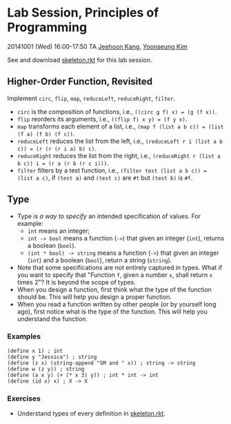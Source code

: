 # Lab Session, Principles of Programming #

20141001 (Wed) 16:00-17:50
TA [Jeehoon Kang](http://sf.snu.ac.kr/jeehoon.kang), [Yoonseung Kim](http://ropas.snu.ac.kr/~yskim)

See and download [skeleton.rkt](skeleton.rkt) for this lab session.

## Higher-Order Function, Revisited ##
Implement `circ`, `flip`, `map`, `reduceLeft`, `reduceRight`, `filter`.
- `circ` is the composition of functions, i.e., `((circ g f) x) = (g (f x))`.
- `flip` reorders its arguments, i.e., `((flip f) x y) = (f y x)`.
- `map` transforms each element of a list, i.e., `(map f (list a b c)) = (list (f a) (f b) (f c))`.
- `reduceLeft` reduces the list from the left, i.e., `(reduceLeft r i (list a b c)) = (r (r (r i a) b) c)`.
- `reduceRight` reduces the list from the right, i.e., `(reduceRight r (list a b c)) i = (r a (r b (r c i)))`.
- `filter` filters by a test function, i.e., `(filter test (list a b c)) = (list a c)`, if `(test a)` and `(test c)` are `#t` but `(test b)` is `#f`.

## Type ##
- Type is *a way to specify* an intended specification of values. For example:
    + `int` means an integer;
    + `int -> bool` means a function (`->`) that given an integer (`int`), returns a boolean (`bool`).
    + `(int * bool) -> string` means a function (`->`) that given an integer (`int`) and a boolean (`bool`), return a string (`string`).
- Note that some specifications are not entirely captured in types. What if you want to specify that "Function `f`, given a number `x`, shall return `x` times 2"? It is beyond the scope of types.
- When you design a function, first think what the type of the function should be. This will help you design a proper function.
- When you read a function written by other people (or by yourself long ago), first notice what is the type of the function. This will help you understand the function.

### Examples ###
```racket
(define x 1) ; int
(define y "Jessica") ; string
(define (z x) (string-append "SM and " x)) ; string -> string
(define w (z y)) ; string
(define (a x y) (+ (* x 3) y)) ; int * int -> int
(define (id x) x) ; X -> X
```

### Exercises ###
- Understand types of every definition in [skeleton.rkt](skeleton.rkt).
